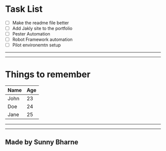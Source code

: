 # Task List

- [ ] Make the readme file better
- [ ] Add Jakly site to the portfolio
- [ ] Pester Automation
- [ ] Robot Framework automation
- [ ] Pilot environemtn setup

----
----

# Things to remember

|Name |Age |
| --- | --- |
|John |23 |
|Doe |24 |
|Jane |25 |

----
----
















## Made by Sunny Bharne

